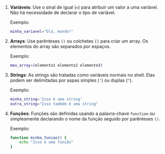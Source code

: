 1. **Variáveis**: Use o sinal de igual (`=`) para atribuir um valor a uma variável. Não há necessidade de declarar o tipo de variável.
   
   Exemplo:
   ```bash
   minha_variavel="Olá, mundo!"
   ```

2. **Arrays**: Use parênteses `()` ou colchetes `[]` para criar um array. Os elementos do array são separados por espaços.
   
   Exemplo:
   ```bash
   meu_array=(elemento1 elemento2 elemento3)
   ```

3. **Strings**: As strings são tratadas como variáveis normais no shell. Elas podem ser delimitadas por aspas simples (`'`) ou duplas (`"`).

   Exemplo:
   ```bash
   minha_string='Isso é uma string'
   outra_string="Isso também é uma string"
   ```

4. **Funções**: Funções são definidas usando a palavra-chave `function` ou simplesmente declarando o nome da função seguido por parênteses `()`.
   
   Exemplo:
   ```bash
   function minha_funcao() {
       echo "Isso é uma função"
   }
   ```